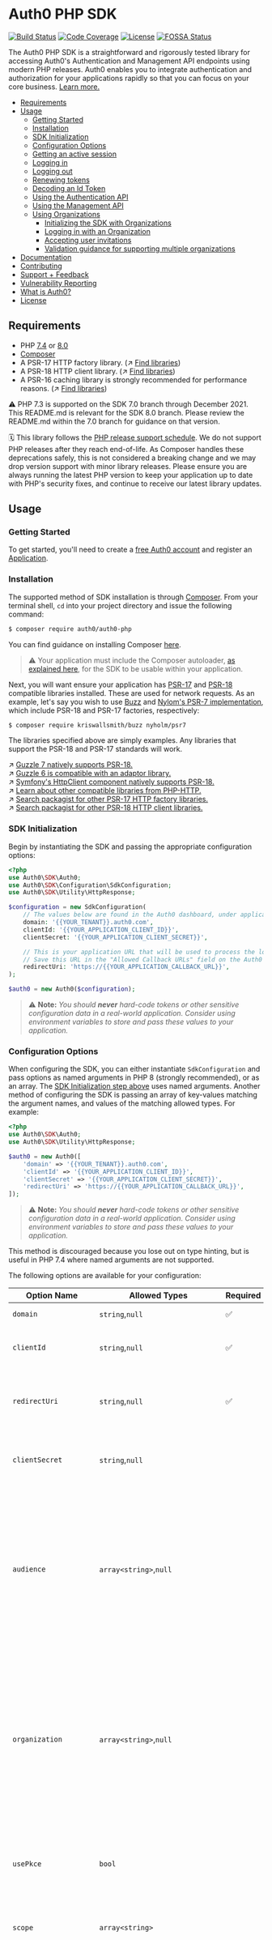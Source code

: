 # Auth0 PHP SDK

[![Build Status](https://img.shields.io/circleci/project/github/auth0/auth0-PHP/master.svg)](https://circleci.com/gh/auth0/auth0-PHP)
[![Code Coverage](https://codecov.io/gh/auth0/auth0-PHP/branch/master/graph/badge.svg)](https://codecov.io/gh/auth0/auth0-PHP)
[![License](https://img.shields.io/packagist/l/auth0/auth0-php)](https://packagist.org/packages/auth0/auth0-PHP)
[![FOSSA Status](https://app.fossa.com/api/projects/custom%2B4989%2Fgit%40github.com%3Aauth0%2Fauth0-PHP.git.svg?type=shield)](https://app.fossa.com/projects/custom%2B4989%2Fgit%40github.com%3Aauth0%2Fauth0-PHP.git?ref=badge_shield)

The Auth0 PHP SDK is a straightforward and rigorously tested library for accessing Auth0's Authentication and Management API endpoints using modern PHP releases. Auth0 enables you to integrate authentication and authorization for your applications rapidly so that you can focus on your core business. [Learn more.](https://auth0.com/why-auth0)

- [Requirements](#requirements)
- [Usage](#usage)
  - [Getting Started](#getting-started)
  - [Installation](#installation)
  - [SDK Initialization](#sdk-initialization)
  - [Configuration Options](#configuration-options)
  - [Getting an active session](#getting-an-active-session)
  - [Logging in](#logging-in)
  - [Logging out](#logging-out)
  - [Renewing tokens](#renewing-tokens)
  - [Decoding an Id Token](#decoding-an-id-token)
  - [Using the Authentication API](#using-the-authentication-api)
  - [Using the Management API](#using-the-management-api)
  - [Using Organizations](#using-organizations)
    - [Initializing the SDK with Organizations](#initializing-the-sdk-with-organizations)
    - [Logging in with an Organization](#logging-in-with-an-organization)
    - [Accepting user invitations](#accepting-user-invitations)
    - [Validation guidance for supporting multiple organizations](#validation-guidance-for-supporting-multiple-organizations)
- [Documentation](#documentation)
- [Contributing](#contributing)
- [Support + Feedback](#support--feedback)
- [Vulnerability Reporting](#vulnerability-reporting)
- [What is Auth0?](#what-is-auth0)
- [License](#license)

## Requirements

- PHP [7.4](https://www.php.net/ChangeLog-7.php) or [8.0](https://www.php.net/ChangeLog-8.php)
- [Composer](https://getcomposer.org/)
- A PSR-17 HTTP factory library. (↗ [Find libraries](https://packagist.org/search/?query=PSR-17&type=library&tags=psr%2017))
- A PSR-18 HTTP client library. (↗ [Find libraries](https://packagist.org/search/?query=PSR-18&type=library&tags=psr%2018))
- A PSR-16 caching library is strongly recommended for performance reasons. (↗ [Find libraries](https://packagist.org/search/?query=PSR-16&type=library&tags=psr%2016))

⚠️ PHP 7.3 is supported on the SDK 7.0 branch through December 2021. This README.md is relevant for the SDK 8.0 branch. Please review the README.md within the 7.0 branch for guidance on that version.

🗓 This library follows the [PHP release support schedule](https://www.php.net/supported-versions.php). We do not support PHP releases after they reach end-of-life. As Composer handles these deprecations safely, this is not considered a breaking change and we may drop version support with minor library releases. Please ensure you are always running the latest PHP version to keep your application up to date with PHP's security fixes, and continue to receive our latest library updates.

## Usage

### Getting Started

To get started, you'll need to create a [free Auth0 account](https://auth0.com/signup) and register an [Application](https://auth0.com/docs/applications).

### Installation

The supported method of SDK installation is through [Composer](https://getcomposer.org/). From your terminal shell, `cd` into your project directory and issue the following command:

```bash
$ composer require auth0/auth0-php
```

You can find guidance on installing Composer [here](https://getcomposer.org/doc/00-intro.md).

> ⚠️ Your application must include the Composer autoloader, [as explained here](https://getcomposer.org/doc/01-basic-usage.md#autoloading), for the SDK to be usable within your application.

Next, you will want ensure your application has [PSR-17](https://www.php-fig.org/psr/psr-17/) and [PSR-18](https://www.php-fig.org/psr/psr-18/) compatible libraries installed. These are used for network requests. As an example, let's say you wish to use [Buzz](https://github.com/kriswallsmith/Buzz) and [Nylom's PSR-7 implementation](https://github.com/Nyholm/psr7), which include PSR-18 and PSR-17 factories, respectively:

```bash
$ composer require kriswallsmith/buzz nyholm/psr7
```

The libraries specified above are simply examples. Any libraries that support the PSR-18 and PSR-17 standards will work.

↗ [Guzzle 7 natively supports PSR-18.](https://docs.php-http.org/en/latest/clients/guzzle7-adapter.html)<br />
↗ [Guzzle 6 is compatible with an adaptor library.](https://github.com/php-http/guzzle6-adapter)<br />
↗ [Symfony's HttpClient component natively supports PSR-18.](https://symfony.com/doc/current/http_client.html#psr-18-and-psr-17)<br />
↗ [Learn about other compatible libraries from PHP-HTTP.](https://docs.php-http.org/en/latest/clients.html)<br />
↗ [Search packagist for other PSR-17 HTTP factory libraries.](https://packagist.org/search/?query=PSR-17&type=library&tags=psr%2017)<br />
↗ [Search packagist for other PSR-18 HTTP client libraries.](https://packagist.org/search/?query=PSR-18&type=library&tags=psr%2018)

### SDK Initialization

Begin by instantiating the SDK and passing the appropriate configuration options:

```PHP
<?php
use Auth0\SDK\Auth0;
use Auth0\SDK\Configuration\SdkConfiguration;
use Auth0\SDK\Utility\HttpResponse;

$configuration = new SdkConfiguration(
    // The values below are found in the Auth0 dashboard, under application settings:
    domain: '{{YOUR_TENANT}}.auth0.com',
    clientId: '{{YOUR_APPLICATION_CLIENT_ID}}',
    clientSecret: '{{YOUR_APPLICATION_CLIENT_SECRET}}',

    // This is your application URL that will be used to process the login.
    // Save this URL in the "Allowed Callback URLs" field on the Auth0 dashboard, under application settings.
    redirectUri: 'https://{{YOUR_APPLICATION_CALLBACK_URL}}',
);

$auth0 = new Auth0($configuration);
```

> ⚠️ **Note:** _You should **never** hard-code tokens or other sensitive configuration data in a real-world application. Consider using environment variables to store and pass these values to your application._

### Configuration Options

When configuring the SDK, you can either instantiate `SdkConfiguration` and pass options as named arguments in PHP 8 (strongly recommended), or as an array. The [SDK Initialization step above](#sdk-initialization) uses named arguments. Another method of configuring the SDK is passing an array of key-values matching the argument names, and values of the matching allowed types. For example:

```PHP
<?php
use Auth0\SDK\Auth0;
use Auth0\SDK\Utility\HttpResponse;

$auth0 = new Auth0([
    'domain' => '{{YOUR_TENANT}}.auth0.com',
    'clientId' => '{{YOUR_APPLICATION_CLIENT_ID}}',
    'clientSecret' => '{{YOUR_APPLICATION_CLIENT_SECRET}}',
    'redirectUri' => 'https://{{YOUR_APPLICATION_CALLBACK_URL}}',
]);
```

> ⚠️ **Note:** _You should **never** hard-code tokens or other sensitive configuration data in a real-world application. Consider using environment variables to store and pass these values to your application._

This method is discouraged because you lose out on type hinting, but is useful in PHP 7.4 where named arguments are not supported.

The following options are available for your configuration:

| Option Name           | Allowed Types                     | Required | Default                          | Description                                                                                                                                                                                                                             |
| --------------------- | --------------------------------- | -------- | -------------------------------- | --------------------------------------------------------------------------------------------------------------------------------------------------------------------------------------------------------------------------------------- |
| `domain`              | `string`,`null`                   | ✅       |                                  | Auth0 domain for your tenant.                                                                                                                                                                                                           |
| `clientId`            | `string`,`null`                   | ✅       |                                  | Client ID, found in the Auth0 Application settings.                                                                                                                                                                                     |
| `redirectUri`         | `string`,`null`                   | ✅       |                                  | Authentication callback URI, as defined in your Auth0 Application settings.                                                                                                                                                             |
| `clientSecret`        | `string`,`null`                   |          | `null`                           | Client Secret, found in the Auth0 Application settings.                                                                                                                                                                                 |
| `audience`            | `array<string>`,`null`            |          | `null`                           | One or more API identifiers, found in your Auth0 API settings. The SDK uses the first value for building links. If provided, at least one of these values must match the 'aud' claim to validate an ID Token successfully.              |
| `organization`        | `array<string>`,`null`            |          | `null`                           | One or more Organization IDs, found in your Auth0 Organization settings. The SDK uses the first value for building links. If provided, at least one of these values must match the 'org_id' claim to validate an ID Token successfully. |
| `usePkce`             | `bool`                            |          | `true`                           | Use PKCE (Proof Key of Code Exchange) with Authorization Code Flow requests.                                                                                                                                                            |
| `scope`               | `array<string>`                   |          | `['openid', 'profile', 'email']` | One or more scopes to request for Tokens. [Learn more.](https://auth0.com/docs/scopes)                                                                                                                                                  |
| `responseMode`        | `string`                          |          | `query`                          | Where to extract request parameters from, either 'query' for GET or 'form_post' for POST requests.                                                                                                                                      |
| `responseType`        | `string`                          |          | `code`                           | Use 'code' for server-side flows and 'token' for application side flow.                                                                                                                                                                 |
| `tokenAlgorithm`      | `string`                          |          | `RS256`                          | Algorithm to use for Token verification. Expects either 'RS256' or 'HS256'.                                                                                                                                                             |
| `tokenJwksUri`        | `string`,`null`                   |          | `null`                           | URI to the JWKS when verifying RS256 tokens.                                                                                                                                                                                            |
| `tokenMaxAge`         | `int`,`null`                      |          | `null`                           | The maximum window of time (in seconds) since the 'auth_time' to accept during Token validation.                                                                                                                                        |
| `tokenLeeway`         | `int`,`null`                      |          | `60`                             | Leeway (in seconds) to allow during time calculations with Token validation.                                                                                                                                                            |
| `tokenCache`          | `CacheInterface`,`null`           |          | `null`                           | A PSR-16 compatible cache adapter for storing JSON Web Key Sets (JWKS).                                                                                                                                                                 |
| `tokenCacheTtl`       | `int`                             |          | `60`                             | How long (in seconds) to keep a JWKS cached.                                                                                                                                                                                            |
| `httpClient`          | `ClientInterface`,`null`          |          | `null`                           | A PSR-18 compatible HTTP client to use for API requests.                                                                                                                                                                                |
| `httpRequestFactory`  | `RequestFactoryInterface`,`null`  |          | `null`                           | A PSR-17 compatible request factory to generate HTTP requests.                                                                                                                                                                          |
| `httpResponseFactory` | `ResponseFactoryInterface`,`null` |          | `null`                           | A PSR-17 compatible response factory to generate HTTP responses.                                                                                                                                                                        |
| `httpStreamFactory`   | `StreamFactoryInterface`,`null`   |          | `null`                           | A PSR-17 compatible stream factory to create request body streams.                                                                                                                                                                      |
| `httpTelemetry`       | `bool`                            |          | `true`                           | If true, API requests will include telemetry about the SDK and PHP runtime version to help us improve our services.                                                                                                                     |
| `sessionStorage`      | `StoreInterface`,`null`           |          | `null`                           | A StoreInterface-compatible class for storing Token state. `null` will cause the SDK to use PHP native sessions.                                                                                                                        |
| `persistUser`         | `bool`                            |          | `true`                           | If true, the user data will persist in session storage.                                                                                                                                                                                 |
| `persistIdToken`      | `bool`                            |          | `true`                           | If true, the Id Token will persist in session storage.                                                                                                                                                                                  |
| `persistAccessToken`  | `bool`                            |          | `true`                           | If true, the Access Token will persist in session storage.                                                                                                                                                                              |
| `persistRefreshToken` | `bool`                            |          | `true`                           | If true, the Refresh Token will persist in session storage.                                                                                                                                                                             |
| `transientStorage`    | `StoreInterface`,`null`           |          | `null`                           | A StoreInterface-compatible class for storing ephemeral state data, such as a nonce.                                                                                                                                                    |
| `queryUserInfo`       | `bool`                            |          | `false`                          | If true, always query the /userinfo endpoint during an authorization code exchange.                                                                                                                                                     |
| `managementToken`     | `string`,`null`                   |          | `null`                           | An Access Token to use for Management API calls. If there isn't one specified, the SDK will attempt to get one for you using your configured `clientSecret`.                                                                            |

↗ [Learn more about PSR-16 caches.](https://www.php-fig.org/psr/psr-16/)<br />
↗ [Learn more about PSR-17 HTTP Factories,](https://www.php-fig.org/psr/psr-17/) which are used to create [PSR-7 HTTP messages.](https://www.php-fig.org/psr/psr-7/)<br />
↗ [Learn more about the PSR-18 HTTP Client standard.](https://www.php-fig.org/psr/psr-18/)<br />
↗ [Find PSR-16 cache libraries on Packagist.](https://packagist.org/search/?query=PSR-16&type=library&tags=psr%2016)<br />
↗ [Find PSR-17 HTTP factory libraries on Packagist.](https://packagist.org/search/?query=PSR-17&type=library&tags=psr%2017)<br />
↗ [Find PSR-18 HTTP client libraries on Packagist.](https://packagist.org/search/?query=PSR-18&type=library&tags=psr%2018)

### Getting an active session

```PHP
<?php

// 🧩 Include the configuration code from the 'SDK Initialization' step above here.

// Auth0::getCredentials() returns either null if no session is active, or an object.
$session = $auth0->getCredentials();

if ($session !== null) {
    // The Id Token for the user as a string.
    $idToken = $session->idToken;

    // The Access Token for the user, as a string.
    $accessToken = $session->accessToken;

    // A Unix timestamp representing when the Access Token is expected to expire, as an int.
    $accessTokenExpiration = $session->accessTokenExpiration;

    // A bool; if time() is greater than the value of $accessTokenExpiration, this will be true.
    $accessTokenExpired = $session->accessTokenExpired;

    // A Refresh Token, if available, as a string.
    $refreshToken = $session->refreshToken;

    // Data about the user as an array.
    $user = $session->user;
}
```

### Logging in

```PHP
<?php

// 🧩 Include the configuration code from the 'SDK Initialization' step above here.

$session = $auth0->getCredentials();

// Is this end-user already signed in?
if ($session === null) {
    // They are not. Redirect the end user to the login page.
    $auth0->login();
    exit;
}
```

### Logging out

When signing out an end-user from your application, it's important to use Auth0's /logout endpoint to sign them out properly:

```PHP
<?php

// 🧩 Include the configuration code from the 'SDK Initialization' step above here.

$session = $auth0->getCredentials();

if ($session) {
    // Clear the end-user's session, and redirect them to the Auth0 /logout endpoint.
    $auth0->logout();
    exit;
}
```

### Renewing tokens

Your application must request the `offline_access` scope to retrieve the Refresh Token necessary for this.

```PHP
<?php

/*
    🧩 Include the configuration code from the 'SDK Initialization' step above here.
    ⚠️ Add the 'offline_access' scope during configuration to retrieve Refresh Tokens.
*/

$session = $auth0->getCredentials();

// Is this end-user already signed in?
if ($session === null) {
    // They are not. Redirect the end user to the login page.
    // 🔎 Logging in after adding the 'offline_access' scope is necessary for this to work to retrieve Refresh Tokens.
    $auth0->login();
    exit;
}

// Is this end-user already signed in? If so, is their session expired?
if ($session->accessTokenExpired) {
    try {
        // Token has expired, attempt to renew it.
        $auth0->renew();
    } catch (StateException $e) {
        // There was an error trying to renew the token. Clear the session.
        $auth0->clear();

        // Prompt to login again.
        $auth0->login();
        exit;
    }
}
```

### Decoding an Id Token

In instances where you need to manually decode an Id Token, such as a custom API service you've built, you can use the `Auth0::decode()` method:

```PHP
<?php

// 🧩 Include the configuration code from the 'SDK Initialization' step above here.

try {
    $token = $auth0->decode('{{YOUR_ID_TOKEN}}');
} catch (\Auth0\SDK\Exception\InvalidTokenException $exception) {
    die("Unable to decode Id Token; " . $exception->getMessage());
}
```

### Using the Authentication API

More advanced applications can access the SDK's full suite of authentication API functions using the `Auth0\SDK\API\Authentication` class:

```PHP
<?php

// 🧩 Include the configuration code from the 'SDK Initialization' step above here.

// Get a configured instance of the Auth0\SDK\API\Authentication class:
$authentication = $auth0->authentication();

// Start a passwordless login:
$auth0->emailPasswordlessStart(/* ...configuration */);
```

Alternatively, the SDK supports a fluent interface for more concise calls:

```PHP
<?php

// 🧩 Include the configuration code from the 'SDK Initialization' step above here.

// Start a passwordless login:
$authentication = $auth0->authentication()->emailPasswordlessStart(/* ...configuration */);
```

### Using the Management API

This SDK offers an interface for Auth0's Management API, which, to access, requires an Access Token that is explicitly issued for your tenant's Management API by specifying the corresponding Audience.

```PHP
<?php
use Auth0\SDK\Auth0;
use Auth0\SDK\Configuration\SdkConfiguration;
use Auth0\SDK\Utility\HttpResponse;

$configuration = new SdkConfiguration(
    // 🧩 Include other required configuration options, such as outlined in the 'SDK Initialization' step above here.

    // The process for retrieving an Access Token for Management API endpoints is described here:
    // https://auth0.com/docs/libraries/auth0-php/using-the-management-api-with-auth0-php
    managementToken: '{{YOUR_ACCESS_TOKEN}}'
);

$auth0 = new Auth0($configuration);
```

> ⚠️ **Note:** _You should **never** hard-code tokens or other sensitive configuration data in a real-world application. Consider using environment variables to store and pass these values to your application._

Once configured, use the `Auth0::management()` method to get a configured instance of the `Auth0\SDK\API\Management` class:

```PHP
<?php

// 🧩 Include the configuration code from the above example here.

// Get a configured instance of the Auth0\SDK\API\Management class:
$management = $auth0->management();

// Request users from the /users Management API endpoint
$response = $management->users()->getAll();

// Was the API request successful?
if (HttpResponse::wasSuccessful($response)) {
    // It was, decode the JSON into a PHP array:
    $response = HttpResponse::decodeContent($response);
    print_r($response);
}
```

Alternatively, the SDK supports a fluent interface for more concise calls:

```PHP
<?php

// 🧩 Include the configuration code from the above example here.

// Request users from the /users Management API endpoint
$management = $auth0->management()->users()->getAll();

// Was the API request successful?
if (HttpResponse::wasSuccessful($response)) {
    // It was, decode the JSON into a PHP array:
    $response = HttpResponse::decodeContent($response);
    print_r($response);
}
```

### Using Organizations

[Organizations](https://auth0.com/docs/organizations) is a set of features that provide better support for developers who build and maintain SaaS and Business-to-Business (B2B) applications.

Using Organizations, you can:

- Represent teams, business customers, partner companies, or any logical grouping of users that should have different ways of accessing your application as organizations.
- Manage their membership in a variety of ways, including user invitation.
- Configure branded, federated login flows for each Organization.
- Implement role-based access control, such that users can have different roles when authenticating in the context of various organizations.
- Build administration capabilities into your products, using the Organizations API, so that those businesses can manage their organizations.

Note that Organizations is currently only available to customers on our Enterprise and Startup subscription plans.

#### Initializing the SDK with Organizations

Configure the SDK with your Organization ID:

```PHP
<?php
use Auth0\SDK\Auth0;
use Auth0\SDK\Configuration\SdkConfiguration;
use Auth0\SDK\Utility\HttpResponse;

$configuration = new SdkConfiguration(
    // 🧩 Include other required configuration options, such as outlined in the 'SDK Initialization' step above here.

    // Found in your Auth0 dashboard, under your organization settings.
    // Note that this must be configured as an array.
    organization: [ '{{YOUR_ORGANIZATION_ID}}' ]
);

$auth0 = new Auth0($configuration);
```

> ⚠️ **Note:** _You should **never** hard-code tokens or other sensitive configuration data in a real-world application. Consider using environment variables to store and pass these values to your application._

#### Logging in with an Organization

With the SDK initialized using your Organization, you can use the `Auth0::login()` method as you normally would. Methods throughout the SDK will use the Organization Id you configured in their API calls.

```PHP
<?php

// 🧩 Include the configuration code from the 'Initializing the SDK with Organizations' step above here.

$session = $auth0->getCredentials();

// Is this end-user already signed in?
if ($session === null) {
  // They are not. Redirect the end user to the login page.
  $auth0->login();
  exit;
}
```

#### Accepting user invitations

Auth0 Organizations allow users to be invited using emailed links, which will direct a user back to your application. The user will be sent to your application URL based on your configured `Application Login URI`, which you can change from your application's settings inside the Auth0 dashboard.

When the user arrives at your application using an invite link, three query parameters are available: `invitation`, `organization`, and `organization_name.` These will always be delivered using a GET request.

A helper function is provided to handle extracting these query parameters and automatically redirecting to the Universal Login page:

```PHP
<?php

// 🧩 Include the configuration code from the 'Initializing the SDK with Organizations' step above here.

$auth0->handleInvitation();
```

Suppose you prefer to have more control over this process. In that case, extract the relevant query parameters using `getInvitationParameters()`, and then initiate the Universal Login redirect yourself:

```PHP
<?php

// 🧩 Include the configuration code from the 'Initializing the SDK with Organizations' step above here.

// Returns an object containing the invitation query parameters, or null if they aren't present
if ($invite = $auth0->getInvitationParameters()) {
  // Does the invite organization match one of your configured organizations?
  if (in_array($invite->organization, $configuration->getOrganization()) === false) {
    // It does not. Throw an error; for example:
    throw new Exception("This invitation isn't intended for this service. Please have your administrator check the service configuration and request a new invitation.");
  }

  // Redirect to Universal Login using the emailed invitation code and Organization Id
  $auth0->login([
    'invitation' => $invite->invitation,
    'organization' => $invite->organization,
  ]);
}
```

After successful authentication via the Universal Login Page, the user will arrive back at your application using your configured `redirect_uri`, their token will be validated, and they will have an authenticated session. Use `Auth0::getCredentials()` to retrieve details about the authenticated user.

#### Validation guidance for supporting multiple organizations

In the examples above, our application is operating with a single, configured Organization. By initializing the SDK with the `organization` argument, we tell the internal token verifier to validate an `org_id` claim's presence and match what was provided.

In some cases, your application may need to support validating tokens' `org_id` claims for several different organizations. When initializing the SDK, the `organization` argument accepts an array of organizations; during token validation, if ANY of those Organization Ids match, the token passes validation. When generating links or issuing API calls, the first Organization Id in that configuration array will be used. You can alter this value at any time by updating your instance of the `SdkConfiguration` or passing custom parameters to methods that use Organization Ids.

> ⚠️ If you have a more complex application with custom token validation code, you must validate the `org_id` claim on tokens to ensure the value received is expected and known by your application. If the claim is not valid, your application should reject the token. See [https://auth0.com/docs/organizations/using-tokens](https://auth0.com/docs/organizations/using-tokens) for more information.

## Documentation

- [Documentation](https://auth0.com/docs/libraries/auth0-php)
  - [Installation](https://auth0.com/docs/libraries/auth0-php#installation)
  - [Getting Started](https://auth0.com/docs/libraries/auth0-php#getting-started)
  - [Basic Usage](https://auth0.com/docs/libraries/auth0-php/auth0-php-basic-use)
  - [Authentication API](https://auth0.com/docs/libraries/auth0-php/using-the-authentication-api-with-auth0-php)
  - [Management API](https://auth0.com/docs/libraries/auth0-php/using-the-management-api-with-auth0-php)
  - [Troubleshooting](https://auth0.com/docs/libraries/auth0-php/troubleshoot-auth0-php-library)
- Quickstarts
  - [Basic authentication example](https://auth0.com/docs/quickstart/webapp/php/) ([GitHub repo](https://github.com/auth0-samples/auth0-php-web-app/tree/master/00-Starter-Seed))
  - [Authenticated backend API example](https://auth0.com/docs/quickstart/backend/php/) ([GitHub repo](https://github.com/auth0-samples/auth0-php-api-samples/tree/master/01-Authenticate))

## Contributing

We appreciate your feedback and contributions to the project! Before you get started, please review the following:

- [Auth0's general contribution guidelines](https://github.com/auth0/open-source-template/blob/master/GENERAL-CONTRIBUTING.md)
- [Auth0's code of conduct guidelines](https://github.com/auth0/open-source-template/blob/master/CODE-OF-CONDUCT.md)
- [The Auth0 PHP SDK contribution guide](CONTRIBUTING.md)

## Support + Feedback

- The [Auth0 Community](https://community.auth0.com/) is a valuable resource for asking questions and finding answers, staffed by the Auth0 team and a community of enthusiastic developers
- For code-level support (such as feature requests and bug reports), we encourage you to [open issues](https://github.com/auth0/auth0-PHP/issues) here on our repo
- For customers on [paid plans](https://auth0.com/pricing/), our [support center](https://support.auth0.com/) is available for opening tickets with our knowledgeable support specialists

Further details about our support solutions are [available on our website.](https://auth0.com/docs/support)

## Vulnerability Reporting

Please do not report security vulnerabilities on the public GitHub issue tracker. The [Responsible Disclosure Program](https://auth0.com/whitehat) details the procedure for disclosing security issues.

## What is Auth0?

Auth0 helps you to:

- Add authentication with [multiple authentication sources](https://docs.auth0.com/identityproviders), either social like Google, Facebook, Microsoft, LinkedIn, GitHub, Twitter, Box, Salesforce (amongst others), or enterprise identity systems like Windows Azure AD, Google Apps, Active Directory, ADFS or any SAML Identity Provider.
- Add authentication through more traditional **[username/password databases](https://docs.auth0.com/mysql-connection-tutorial)**.
- Add support for [passwordless](https://auth0.com/passwordless) and [multi-factor authentication](https://auth0.com/docs/mfa).
- Add support for [linking different user accounts](https://docs.auth0.com/link-accounts) with the same user.
- Analytics of how, when, and where users are logging in.
- Pull data from other sources and add it to the user profile through [JavaScript rules](https://docs.auth0.com/rules).

[Why Auth0?](https://auth0.com/why-auth0)

## License

The Auth0 PHP SDK is open source software licensed under [the MIT license](https://opensource.org/licenses/MIT). See the [LICENSE](LICENSE.txt) file for more info.

[![FOSSA Status](https://app.fossa.com/api/projects/git%2Bgithub.com%2Fauth0%2Fauth0-PHP.svg?type=large)](https://app.fossa.com/projects/git%2Bgithub.com%2Fauth0%2Fauth0-PHP?ref=badge_large)
